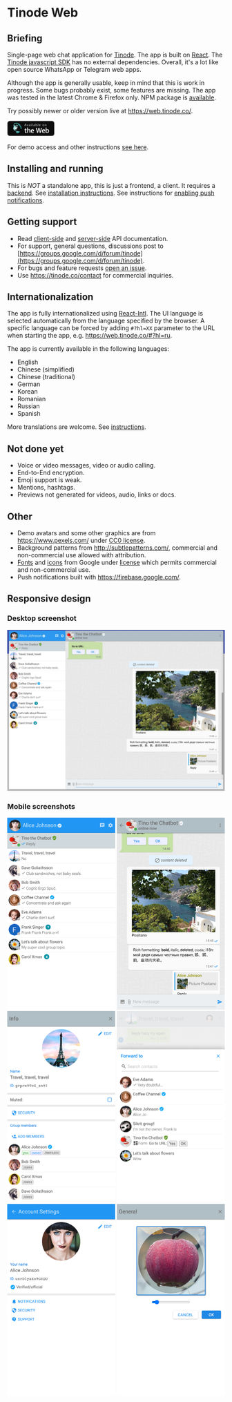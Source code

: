 # Tinode Web

## Briefing

Single-page web chat application for [Tinode](https://github.com/tinode/chat/). The app is built on
[React](https://reactjs.org/). The [Tinode javascript SDK](https://github.com/tinode/tinode-js/) has no external dependencies.
Overall, it's a lot like open source WhatsApp or Telegram web apps.

Although the app is generally usable, keep in mind that this is work in progress. Some bugs probably exist, some features are missing. The app was tested in the latest Chrome & Firefox only. NPM package is [available](https://www.npmjs.com/package/tinode-webapp).

Try possibly newer or older version live at https://web.tinode.co/.

<a href="https://web.tinode.co/"><img src="web-app.svg" height=36></a>

For demo access and other instructions [see here](https://github.com/tinode/chat/#demosandbox).

## Installing and running

This is _NOT_ a standalone app, this is just a frontend, a client. It requires a [backend](https://github.com/tinode/chat/). See [installation instructions](https://github.com/tinode/chat/blob/master/INSTALL.md). See instructions for [enabling push notifications](push.md).

## Getting support

* Read [client-side](http://tinode.github.io/js-api/) and [server-side](https://github.com/tinode/chat/blob/master/docs/API.md) API documentation.
* For support, general questions, discussions post to [https://groups.google.com/d/forum/tinode](https://groups.google.com/d/forum/tinode).
* For bugs and feature requests [open an issue](https://github.com/tinode/webchat/issues/new).
* Use https://tinode.co/contact for commercial inquiries.

## Internationalization

The app is fully internationalized using [React-Intl](https://github.com/formatjs/react-intl). The UI language is selected automatically from the language specified by the browser. A specific language can be forced by adding `#?hl=XX` parameter to the URL when starting the app, e.g. https://web.tinode.co/#?hl=ru.

The app is currently available in the following languages:
 * English
 * Chinese (simplified)
 * Chinese (traditional)
 * German
 * Korean
 * Romanian
 * Russian
 * Spanish

More translations are welcome. See [instructions](https://github.com/tinode/chat/blob/devel/docs/translations.md#webapp).


## Not done yet

* Voice or video messages, video or audio calling.
* End-to-End encryption.
* Emoji support is weak.
* Mentions, hashtags.
* Previews not generated for videos, audio, links or docs.

## Other

* Demo avatars and some other graphics are from https://www.pexels.com/ under [CC0 license](https://www.pexels.com/photo-license/).
* Background patterns from http://subtlepatterns.com/, commercial and non-commercial use allowed with attribution.
* [Fonts](https://fonts.google.com/) and [icons](https://google.github.io/material-design-icons/#icon-font-for-the-web) from Google under [license](https://developers.google.com/terms) which permits commercial and non-commercial use.
* Push notifications built with https://firebase.google.com/.

## Responsive design

### Desktop screenshot

<p align="center">
  <img src="web-desktop.jpg" alt="Desktop web: full app" width=810 />
</p>

### Mobile screenshots

<p align="center">
  <kbd><img src="web-mob-contacts.png" alt="Mobile web: contacts" width=250 /></kbd> <kbd><img src="web-mob-chat.png" alt="Mobile web: chat" width=250 /></kbd> <kbd><img src="web-mob-info.png" alt="Mobile web: topic info" width=250 /></kbd> <kbd><img src="web-mob-forward.png" alt="Mobile web: forward message" width=250 /></kbd> <kbd><img src="web-mob-acc-settings.png" alt="Mobile web: account settings" width=250 /></kbd> <kbd><img src="web-mob-avatar.png" alt="Mobile web: change avatar" width=250 /></kbd>
</p>
